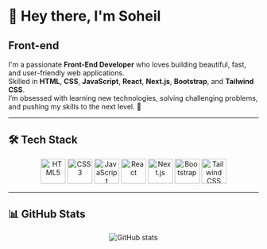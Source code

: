 # 👋 Hey there, I'm Soheil  
## Front-end

I'm a passionate **Front-End Developer** who loves building beautiful, fast, and user-friendly web applications.  
Skilled in **HTML**, **CSS**, **JavaScript**, **React**, **Next.js**, **Bootstrap**, and **Tailwind CSS**.  
I’m obsessed with learning new technologies, solving challenging problems, and pushing my skills to the next level. 🚀  

---

## 🛠 Tech Stack
<p align="center">
  <img src="https://cdn.jsdelivr.net/gh/devicons/devicon/icons/html5/html5-original.svg" width="50" title="HTML5"/>
  <img src="https://cdn.jsdelivr.net/gh/devicons/devicon/icons/css3/css3-original.svg" width="50" title="CSS3"/>
  <img src="https://cdn.jsdelivr.net/gh/devicons/devicon/icons/javascript/javascript-original.svg" width="50" title="JavaScript"/>
  <img src="https://cdn.jsdelivr.net/gh/devicons/devicon/icons/react/react-original.svg" width="50" title="React"/>
  <img src="https://cdn.jsdelivr.net/gh/devicons/devicon/icons/nextjs/nextjs-original.svg" width="50" title="Next.js"/>
  <img src="https://cdn.jsdelivr.net/gh/devicons/devicon/icons/bootstrap/bootstrap-original.svg" width="50" title="Bootstrap"/>
  <img src="file:///D:/tailwind-svgrepo-com.svg" width="50" title="Tailwind CSS"/>
 
</p>

---

## 📊 GitHub Stats
<p align="center">
  <img src="https://github-readme-stats.vercel.app/api?username=3oheil-rostami&show_icons=true&theme=radical" alt="GitHub stats"/>
</p>
